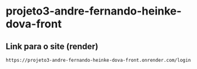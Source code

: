 # projeto3-andre-fernando-heinke-dova-front

## Link para o site (render)
    https://projeto3-andre-fernando-heinke-dova-front.onrender.com/login